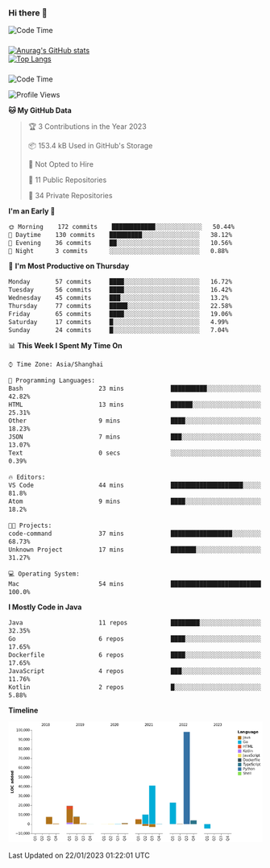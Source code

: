 ### Hi there 👋 

![Code Time](https://img.shields.io/endpoint?style=flat&url=https://codetime-api.datreks.com/badge/1061?logoColor=white%26project=%26recentMS=0%26showProject=false)

<!--
**Muyiafan/Muyiafan** is a ✨ _special_ ✨ repository because its `README.md` (this file) appears on your GitHub profile.

Here are some ideas to get you started:

- 🔭 I’m currently working on ...
- 🌱 I’m currently learning ...
- 👯 I’m looking to collaborate on ...
- 🤔 I’m looking for help with ...
- 💬 Ask me about ...
- 📫 How to reach me: ...
- 😄 Pronouns: ...
- ⚡ Fun fact: ...
-->

### 

[![Anurag's GitHub stats](https://github-readme-stats.vercel.app/api?username=Muyiafan)](https://github.com/anuraghazra/github-readme-stats)
<br>
[![Top Langs](https://github-readme-stats.vercel.app/api/top-langs/?username=Muyiafan)](https://github.com/anuraghazra/github-readme-stats)

### 

<!--START_SECTION:waka-->
![Code Time](http://img.shields.io/badge/Code%20Time-5%2C594%20hrs%2021%20mins-blue)

![Profile Views](http://img.shields.io/badge/Profile%20Views-0-blue)

**🐱 My GitHub Data** 

> 🏆 3 Contributions in the Year 2023
 > 
> 📦 153.4 kB Used in GitHub's Storage 
 > 
> 🚫 Not Opted to Hire
 > 
> 📜 11 Public Repositories 
 > 
> 🔑 34 Private Repositories  
 > 
**I'm an Early 🐤** 

```text
🌞 Morning    172 commits    ████████████░░░░░░░░░░░░░   50.44% 
🌆 Daytime    130 commits    █████████░░░░░░░░░░░░░░░░   38.12% 
🌃 Evening    36 commits     ██░░░░░░░░░░░░░░░░░░░░░░░   10.56% 
🌙 Night      3 commits      ░░░░░░░░░░░░░░░░░░░░░░░░░   0.88%

```
📅 **I'm Most Productive on Thursday** 

```text
Monday       57 commits     ████░░░░░░░░░░░░░░░░░░░░░   16.72% 
Tuesday      56 commits     ████░░░░░░░░░░░░░░░░░░░░░   16.42% 
Wednesday    45 commits     ███░░░░░░░░░░░░░░░░░░░░░░   13.2% 
Thursday     77 commits     █████░░░░░░░░░░░░░░░░░░░░   22.58% 
Friday       65 commits     ████░░░░░░░░░░░░░░░░░░░░░   19.06% 
Saturday     17 commits     █░░░░░░░░░░░░░░░░░░░░░░░░   4.99% 
Sunday       24 commits     █░░░░░░░░░░░░░░░░░░░░░░░░   7.04%

```


📊 **This Week I Spent My Time On** 

```text
⌚︎ Time Zone: Asia/Shanghai

💬 Programming Languages: 
Bash                     23 mins             ██████████░░░░░░░░░░░░░░░   42.82% 
HTML                     13 mins             ██████░░░░░░░░░░░░░░░░░░░   25.31% 
Other                    9 mins              ████░░░░░░░░░░░░░░░░░░░░░   18.23% 
JSON                     7 mins              ███░░░░░░░░░░░░░░░░░░░░░░   13.07% 
Text                     0 secs              ░░░░░░░░░░░░░░░░░░░░░░░░░   0.39%

🔥 Editors: 
VS Code                  44 mins             ████████████████████░░░░░   81.8% 
Atom                     9 mins              ████░░░░░░░░░░░░░░░░░░░░░   18.2%

🐱‍💻 Projects: 
code-command             37 mins             █████████████████░░░░░░░░   68.73% 
Unknown Project          17 mins             ███████░░░░░░░░░░░░░░░░░░   31.27%

💻 Operating System: 
Mac                      54 mins             █████████████████████████   100.0%

```

**I Mostly Code in Java** 

```text
Java                     11 repos            ████████░░░░░░░░░░░░░░░░░   32.35% 
Go                       6 repos             ████░░░░░░░░░░░░░░░░░░░░░   17.65% 
Dockerfile               6 repos             ████░░░░░░░░░░░░░░░░░░░░░   17.65% 
JavaScript               4 repos             ███░░░░░░░░░░░░░░░░░░░░░░   11.76% 
Kotlin                   2 repos             █░░░░░░░░░░░░░░░░░░░░░░░░   5.88%

```


**Timeline**

![Chart not found](https://raw.githubusercontent.com/Muyiafan/Muyiafan/main/charts/bar_graph.png) 


 Last Updated on 22/01/2023 01:22:01 UTC
<!--END_SECTION:waka-->
